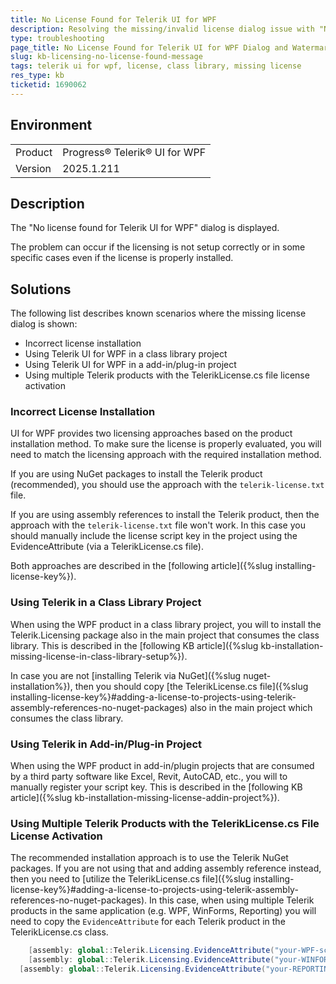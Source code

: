 ```yaml
---
title: No License Found for Telerik UI for WPF
description: Resolving the missing/invalid license dialog issue with "No License Found" message when using Telerik UI for WPF
type: troubleshooting
page_title: No License Found for Telerik UI for WPF Dialog and Watermark Displayed
slug: kb-licensing-no-license-found-message
tags: telerik ui for wpf, license, class library, missing license
res_type: kb
ticketid: 1690062
---
```


## Environment

<table>
<tbody>
<tr>
<td>Product</td>
<td>Progress® Telerik® UI for WPF</td>
</tr>
<tr>
<td>Version</td>
<td>2025.1.211</td>
</tr>
</tbody>
</table>

## Description

The "No license found for Telerik UI for WPF" dialog is displayed.

The problem can occur if the licensing is not setup correctly or in some specific cases even if the license is properly installed. 

## Solutions

The following list describes known scenarios where the missing license dialog is shown:

* Incorrect license installation
* Using Telerik UI for WPF in a class library project
* Using Telerik UI for WPF in a add-in/plug-in project
* Using multiple Telerik products with the TelerikLicense.cs file license activation

### Incorrect License Installation

UI for WPF provides two licensing approaches based on the product installation method. To make sure the license is properly evaluated, you will need to match the licensing approach with the required installation method.

If you are using NuGet packages to install the Telerik product (recommended), you should use the approach with the `telerik-license.txt` file. 

If you are using assembly references to install the Telerik product, then the approach with the `telerik-license.txt` file won't work. In this case you should manually include the license script key in the project using the EvidenceAttribute (via a TelerikLicense.cs file).

Both approaches are described in the [following article]({%slug installing-license-key%}).

### Using Telerik in a Class Library Project

When using the WPF product in a class library project, you will to install the Telerik.Licensing package also in the main project that consumes the class library. This is described in the [following KB article]({%slug kb-installation-missing-license-in-class-library-setup%}).

In case you are not [installing Telerik via NuGet]({%slug nuget-installation%}), then you should copy [the TelerikLicense.cs file]({%slug installing-license-key%}#adding-a-license-to-projects-using-telerik-assembly-references-no-nuget-packages) also in the main project which consumes the class library.

### Using Telerik in Add-in/Plug-in Project

When using the WPF product in add-in/plugin projects that are consumed by a third party software like Excel, Revit, AutoCAD, etc., you will to manually register your script key. This is described in the [following KB article]({%slug kb-installation-missing-license-addin-project%}).

### Using Multiple Telerik Products with the TelerikLicense.cs File License Activation

The recommended installation approach is to use the Telerik NuGet packages. If you are not using that and adding assembly reference instead, then you need to [utilize the TelerikLicense.cs file]({%slug installing-license-key%}#adding-a-license-to-projects-using-telerik-assembly-references-no-nuget-packages). In this case, when using multiple Telerik products in the same application (e.g. WPF, WinForms, Reporting) you will need to copy the `EvidenceAttribute` for each Telerik product in the TelerikLicense.cs class.

```csharp
	[assembly: global::Telerik.Licensing.EvidenceAttribute("your-WPF-script-key-here")]
 	[assembly: global::Telerik.Licensing.EvidenceAttribute("your-WINFORMS-script-key-here")]
  [assembly: global::Telerik.Licensing.EvidenceAttribute("your-REPORTING-script-key-here")]
```





